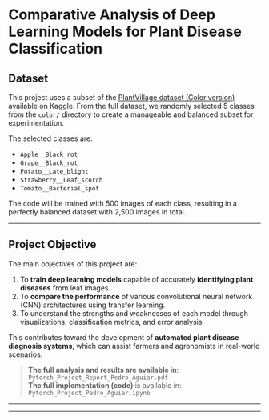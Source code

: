 # Comparative Analysis of Deep Learning Models for Plant Disease Classification

## Dataset

This project uses a subset of the [PlantVillage dataset (Color version)](https://www.kaggle.com/datasets/abdallahalidev/plantvillage-dataset?select=color) available on Kaggle. From the full dataset, we randomly selected 5 classes from the `color/` directory to create a manageable and balanced subset for experimentation.

The selected classes are:
- `Apple__Black_rot`
- `Grape__Black_rot`
- `Potato__Late_blight`
- `Strawberry__Leaf_scorch`
- `Tomato__Bacterial_spot`

The code will be trained with 500 images of each class, resulting in a perfectly balanced dataset with 2,500 images in total.

---

##  Project Objective

The main objectives of this project are:

1. To **train deep learning models** capable of accurately **identifying plant diseases** from leaf images.
2. To **compare the performance** of various convolutional neural network (CNN) architectures using transfer learning.
3. To understand the strengths and weaknesses of each model through visualizations, classification metrics, and error analysis.

This contributes toward the development of **automated plant disease diagnosis systems**, which can assist farmers and agronomists in real-world scenarios.

> **The full analysis and results are available in**:  
>  `Pytorch_Project_Report_Pedro_Aguiar.pdf`  
> **The full implementation (code)** is available in:  
>  `Pytorch_Project_Pedro_Aguiar.ipynb`

---

---
